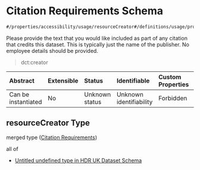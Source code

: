 # Citation Requirements Schema

```txt
#/properties/accessibility/usage/resourceCreator#/definitions/usage/properties/resourceCreator
```

Please provide the text that you would like included as part of any citation that credits this dataset. This is typically just the name of the publisher.   No employee details should be provided.

> dct:creator

| Abstract            | Extensible | Status         | Identifiable            | Custom Properties | Additional Properties | Access Restrictions | Defined In                                                                                        |
| :------------------ | :--------- | :------------- | :---------------------- | :---------------- | :-------------------- | :------------------ | :------------------------------------------------------------------------------------------------ |
| Can be instantiated | No         | Unknown status | Unknown identifiability | Forbidden         | Allowed               | none                | [dataset.schema.json*](../../../schema/dataset/latest/dataset.schema.json "open original schema") |

## resourceCreator Type

merged type ([Citation Requirements](dataset-definitions-usage-properties-citation-requirements.md))

all of

*   [Untitled undefined type in HDR UK Dataset Schema](dataset-definitions-usage-properties-citation-requirements-allof-0.md "check type definition")
